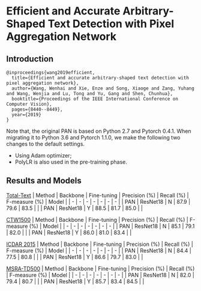 # Efficient and Accurate Arbitrary-Shaped Text Detection with Pixel Aggregation Network
## Introduction
```
@inproceedings{wang2019efficient,
  title={Efficient and accurate arbitrary-shaped text detection with pixel aggregation network},
  author={Wang, Wenhai and Xie, Enze and Song, Xiaoge and Zang, Yuhang and Wang, Wenjia and Lu, Tong and Yu, Gang and Shen, Chunhua},
  booktitle={Proceedings of the IEEE International Conference on Computer Vision},
  pages={8440--8449},
  year={2019}
}
```

Note that, the original PAN is based on Python 2.7 and Pytorch 0.4.1.
When migrating it to Python 3.6 and Pytorch 1.1.0, we make the following two changes to the default settings.
- Using Adam optimizer;
- PolyLR is also used in the pre-training phase.

## Results and Models
[Total-Text](https://github.com/cs-chan/Total-Text-Dataset)
| Method | Backbone | Fine-tuning | Precision (%) | Recall (%) | F-measure (%) | Model |
| - | - | - | - | - | - | - |
| PAN | ResNet18 | N | 87.9 | 79.6 | 83.5 | |
| PAN | ResNet18 | Y | 88.5 | 81.7 | 85.0 | |

[CTW1500](https://github.com/Yuliang-Liu/Curve-Text-Detector)
| Method | Backbone | Fine-tuning | Precision (%) | Recall (%) | F-measure (%) | Model |
| - | - | - | - | - | - | - |
| PAN | ResNet18 | N | 85.1 | 79.1 | 82.0 | |
| PAN | ResNet18 | Y | 86.0 | 81.0 | 83.4 | |

[ICDAR 2015](https://rrc.cvc.uab.es/?ch=4)
| Method | Backbone | Fine-tuning | Precision (%) | Recall (%) | F-measure (%) | Model |
| - | - | - | - | - | - | - |
| PAN | ResNet18 | N | 84.4 | 77.5 | 80.8 | |
| PAN | ResNet18 | Y | 86.6 | 79.7 | 83.0 | |

[MSRA-TD500](http://www.iapr-tc11.org/dataset/MSRA-TD500/MSRA-TD500.zip)
| Method | Backbone | Fine-tuning | Precision (%) | Recall (%) | F-measure (%) | Model |
| - | - | - | - | - | - | - |
| PAN | ResNet18 | N | 82.0 | 79.4 | 80.7 | |
| PAN | ResNet18 | Y | 85.7 | 83.4 | 84.5 | |
